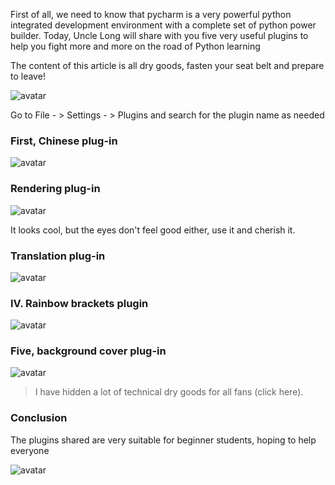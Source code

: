 First of all, we need to know that pycharm is a very powerful python integrated development environment with a complete set of python power builder. Today, Uncle Long will share with you five very useful plugins to help you fight more and more on the road of Python learning 

The content of this article is all dry goods, fasten your seat belt and prepare to leave! 

![avatar]( d1e40137a55347c185ab8d0477c13399.png) 

Go to File - > Settings - > Plugins and search for the plugin name as needed 

###  First, Chinese plug-in 

![avatar]( 0754be337aa64c99907bf61554739015.png) 

###  Rendering plug-in 

![avatar]( 20160113203354145) 

  It looks cool, but the eyes don't feel good either, use it and cherish it. 

###  Translation plug-in 

![avatar]( 923a1d981bff4af6840d5db87556b9b1.png) 

###  IV. Rainbow brackets plugin 

![avatar]( a17a7ea6d5d3bfd893d97e89ffffefd7.png) 

###  Five, background cover plug-in 

![avatar]( 57ee460f1ed9404dad6d365bdb12c751.png) 

>  I have hidden a lot of technical dry goods for all fans (click here). 

###  Conclusion 

The plugins shared are very suitable for beginner students, hoping to help everyone 

![avatar]( a35a9725cf3646a885a1140a826d36b7.png) 

